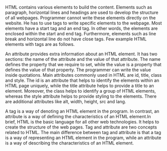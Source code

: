 HTML contains various elements to build the content. Elements such as paragraph, horizontal lines and headings are used to develop the structure of all webpages. Programmer cannot write these elements directly on the website. He has to use tags to write specific elements to the webpage. Most elements have a start tag and an end tag. In other words, the elements are enclosed within the start and end tag. Furthermore, elements such as line break and horizontal line do not have close tags. Few example HTML elements with tags are as follows.

An attribute provides extra information about an HTML element. It has two sections: the name of the attribute and the value of that attribute.  The name defines the property that we require to set, while the value is a property that defines the value of that property. The programmer can write the value inside quotations.
Main attributes commonly used in HTML are id, title, class and style. The id is an attribute that helps to identify the elements within an HTML page uniquely, while the title attribute helps to provide a title to an element. Moreover, the class helps to identify a group of HTML elements, whereas the style attribute helps to provide styling to the elements. There are additional attributes like alt, width, height, src and lang.

A tag is a way of denoting an HTML element in the program. In contrast, an attribute is a way of defining the characteristics of an HTML element.In brief, HTML is the basic language for all other web technologies. It helps to create the structure of the web pages. Tag and attribute are two concepts related to HTML. The main difference between tag and attribute is that a tag is a way of representing an HTML element in the program, while an attribute is a way of describing the characteristics of an HTML element.
